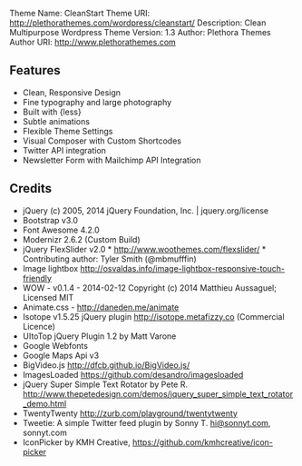 Theme Name: CleanStart
Theme URI: http://plethorathemes.com/wordpress/cleanstart/
Description: Clean Multipurpose Wordpress Theme 
Version: 1.3
Author: Plethora Themes
Author URI: http://www.plethorathemes.com



Features
--------

 - Clean, Responsive Design
 - Fine typography and large photography
 - Built with {less}
 - Subtle animations
 - Flexible Theme Settings
 - Visual Composer with Custom Shortcodes
 - Twitter API integration
 - Newsletter Form with Mailchimp API Integration



Credits
--------

 - jQuery (c) 2005, 2014 jQuery Foundation, Inc. | jquery.org/license
 - Bootstrap v3.0
 - Font Awesome 4.2.0
 - Modernizr 2.6.2 (Custom Build)
 - jQuery FlexSlider v2.0 * http://www.woothemes.com/flexslider/ * Contributing author: Tyler Smith (@mbmufffin)
 - Image lightbox http://osvaldas.info/image-lightbox-responsive-touch-friendly
 - WOW - v0.1.4 - 2014-02-12 Copyright (c) 2014 Matthieu Aussaguel; Licensed MIT
 - Animate.css - http://daneden.me/animate
 - Isotope v1.5.25 jQuery plugin http://isotope.metafizzy.co (Commercial Licence)
 - UItoTop jQuery Plugin 1.2 by Matt Varone
 - Google Webfonts
 - Google Maps Api v3
 - BigVideo.js http://dfcb.github.io/BigVideo.js/
 - ImagesLoaded https://github.com/desandro/imagesloaded
 - jQuery Super Simple Text Rotator by Pete R. http://www.thepetedesign.com/demos/jquery_super_simple_text_rotator_demo.html
 - TwentyTwenty http://zurb.com/playground/twentytwenty
 - Tweetie: A simple Twitter feed plugin by Sonny T. <hi@sonnyt.com>, sonnyt.com
 - IconPicker by KMH Creative, https://github.com/kmhcreative/icon-picker